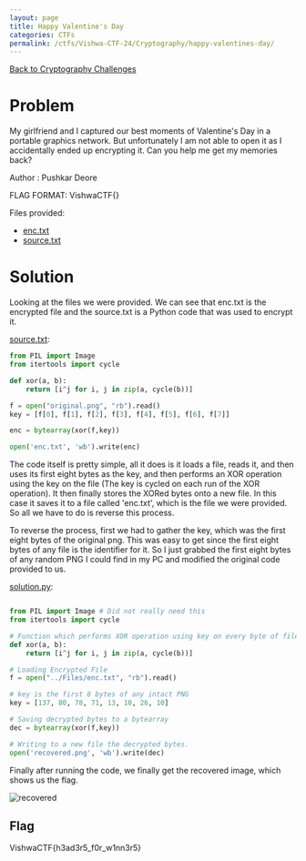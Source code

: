```yaml
---
layout: page
title: Happy Valentine's Day
categories: CTFs
permalink: /ctfs/Vishwa-CTF-24/Cryptography/happy-valentines-day/
---
```


[Back to Cryptography Challenges](../)

# Problem
My girlfriend and I captured our best moments of Valentine's Day in a portable graphics network. But unfortunately I am not able to open it as I accidentally ended up encrypting it. Can you help me get my memories back?

Author : Pushkar Deore

FLAG FORMAT:
VishwaCTF{}

Files provided:
- [enc.txt](https://github.com/Firerey12/VishwaCTF_2024_Write_Ups/blob/f327b50e93a9f35d43e6578fb8061d0514f04d25/Cryptography/Happy%20Valentines%20Day/Files/enc.txt)
- [source.txt](https://github.com/Firerey12/VishwaCTF_2024_Write_Ups/blob/f327b50e93a9f35d43e6578fb8061d0514f04d25/Cryptography/Happy%20Valentines%20Day/Files/source.txt)

# Solution
Looking at the files we were provided. We can see that enc.txt is the encrypted file and the source.txt is a Python code that was used to encrypt it.
   
  [source.txt](https://github.com/Firerey12/VishwaCTF_2024_Write_Ups/blob/f327b50e93a9f35d43e6578fb8061d0514f04d25/Cryptography/Happy%20Valentines%20Day/Files/source.txt):
  ```python
  from PIL import Image
  from itertools import cycle
  
  def xor(a, b):
      return [i^j for i, j in zip(a, cycle(b))]
  
  f = open("original.png", "rb").read()
  key = [f[0], f[1], f[2], f[3], f[4], f[5], f[6], f[7]]
  
  enc = bytearray(xor(f,key))
  
  open('enc.txt', 'wb').write(enc)

  ```

The code itself is pretty simple, all it does is it loads a file, reads it, and then uses its first eight bytes as the key, and then performs an XOR operation using the key on the file (The key is cycled on each run of the XOR operation). It then finally stores the XORed bytes onto a new file. In this case it saves it to a file called 'enc.txt', which is the file we were provided. So all we have to do is reverse this process.

To reverse the process, first we had to gather the key, which was the first eight bytes of the original png. This was easy to get since the first eight bytes of any file is the identifier for it. So I just grabbed the first eight bytes of any random PNG I could find in my PC and modified the original code provided to us.

  [solution.py](https://github.com/Firerey12/VishwaCTF_2024_Write_Ups/blob/f327b50e93a9f35d43e6578fb8061d0514f04d25/Cryptography/Happy%20Valentines%20Day/Solution/solution.py):
  ```python

  from PIL import Image # Did not really need this
  from itertools import cycle
  
  # Function which performs XOR operation using key on every byte of file given to it
  def xor(a, b):
      return [i^j for i, j in zip(a, cycle(b))]
  
  # Loading Encrypted File
  f = open("../Files/enc.txt", "rb").read()
  
  # key is the first 8 bytes of any intact PNG
  key = [137, 80, 78, 71, 13, 10, 26, 10]
  
  # Saving decrypted bytes to a bytearray
  dec = bytearray(xor(f,key))
  
  # Writing to a new file the decrypted bytes.
  open('recovered.png', 'wb').write(dec)

  ```
Finally after running the code, we finally get the recovered image, which shows us the flag.
   
![recovered](https://github.com/user-attachments/assets/70b64e80-f49b-48ee-a565-486edaf0887b)


## Flag
VishwaCTF{h3ad3r5_f0r_w1nn3r5}
